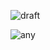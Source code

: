 



![draft](https://user-images.githubusercontent.com/14265294/133661083-9e06a2f2-616c-44a2-8056-9daa3e82c8c5.PNG)





![any](https://user-images.githubusercontent.com/14265294/133858749-b40dfe10-b96e-43cc-aaf2-1c36c7588dea.png)


